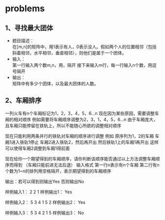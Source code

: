 # problems

## 1、寻找最大团体
* 题目描述：  
在[m,n]的矩阵中，用1表示有人，0表示没人。假如两个人的位置相邻（包括斜着相邻，水平相邻，垂直相邻），则他们是属于一个团体。
* 输入：  
第一行输入两个数m,n，用，隔开
接下来输入m行，每一行输入n个数，用逗号隔开
* 输出：  
矩阵中有多少个团体，以及最大团体的人数。

## 2、车厢排序
一列火车有n个车厢标记为1，2，3，4，5，6…n
现在因为某些原因，需要调整车厢的相对顺序
例如需要将车厢顺序调整为2，3，1，4，5，6…n
由于车厢庞大，且车厢只能停留在铁轨上，所以不能随心所欲的调整相对顺序

现在只能利用两条并行的铁轨对车厢的顺序进行调整
例如
原序列为1，2的车厢
车厢1进入铁轨1停止
车厢2进入铁轨2，然后再开出
然后铁轨1上的车厢1再开出
这样可以使得车厢2调整到车厢1得前面

现在给你一个期望得到的车厢顺序，请你判断该顺序能否通过以上方法调整车厢顺序而得到
（车厢只能前进无法后退）
输入格式
第一行n表示有n个车厢
第二行有n个数为1~n的排列用空格隔开，表示期望得到的车厢顺序

输出：若可以得到则输出Yes 否则输出No

样例输入1：
2
2 1
样例输出1：
Yes

样例输入2：
5
3 4 1 5 2
样例输出2：
Yes

样例输入3：
5
3 4 2 1 5
样例输出3：
No